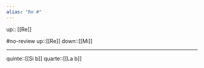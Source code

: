 ```yaml
---
alias: "Re #"
---
```

up:: [[Re]]

#no-review 
up::[[Re]]
down::[[Mi]]

----

quinte::[[Si b]]
quarte::[[La b]]